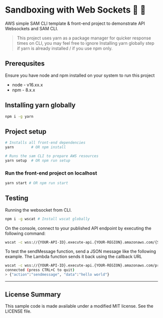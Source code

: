 # Sandboxing with Web Sockets 🔌 💬
AWS simple SAM CLI template & front-end project to demonstrate API Websockets and SAM CLI.

> This project uses yarn as a package manager for quicker response times on CLI, you may feel free to ignore Installing yarn globally step if yarn is already installed / if you use npm only.

## Prerequsites
Ensure you have node and npm installed on your system to run this project
- node - v16.xx.x
- npm - 8.x.x

## Installing yarn globally
```sh
npm i -g yarn
```
## Project setup
```sh
# Installs all front-end dependencies
yarn        # OR npm install

# Runs the sam CLI to prepare AWS resources
yarn setup  # OR npm run setup
```
### Run the front-end project on localhost
```sh
yarn start # OR npm run start
```

## Testing

Running the websocket from CLI.
```sh
npm i -g wscat # Install wscat globally
```

On the console, connect to your published API endpoint by executing the following command:

```sh
wscat -c wss://{YOUR-API-ID}.execute-api.{YOUR-REGION}.amazonaws.com/{STAGE}
```

To test the sendMessage function, send a JSON message like the following example. The Lambda function sends it back using the callback URL

```sh
wscat -c wss://{YOUR-API-ID}.execute-api.{YOUR-REGION}.amazonaws.com/prod
connected (press CTRL+C to quit)
> {"action":"sendmessage", "data":"hello world"}
```
---
## License Summary
This sample code is made available under a modified MIT license. See the LICENSE file.
